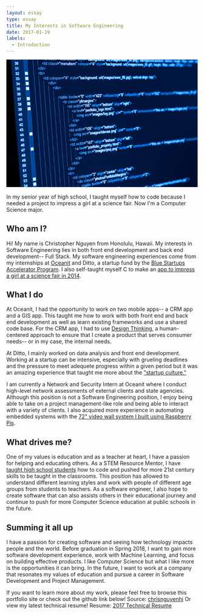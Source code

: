 ```yaml
---
layout: essay
type: essay
title: My Interests in Software Engineering
date: 2017-01-19
labels:
  - Introduction
---
```

<img class="ui medium right floated image" src="../images/soft.jpg">

In my senior year of high school, I taught myself how to code because I needed a project to impress a girl at a science fair. Now I'm a Computer Science major.

## Who am I?
Hi! My name is Christopher Nguyen from Honolulu, Hawaii. My interests in Software Engineering lies in both front end development and back end development-- Full Stack. My software engineering experiences come from my internships at [Oceanit](http://www.oceanit.com/) and Ditto, a startup fund by the [Blue Startups Accelerator Program](http://bluestartups.com/). I also self-taught myself C to make an [app to impress a girl at a science fair in 2014](https://chrisnguyenhi.github.io/projects/pipe).

## What I do
At Oceanit, I had the opportunity to work on two mobile apps-- a CRM app and a GIS app. This taught me how to work with both front end and back end development as well as learn existing frameworks and use a shared code base. For the CRM app, I had to use [Design Thinking](http://dschool.stanford.edu/dgift/), a human-centered approach to ensure that I create a product that serves consumer needs-- or in my case, the internal needs. 

At Ditto, I mainly worked on data analysis and front end development. Working at a startup can be intensive, especially with grueling deadlines and the pressure to meet adequete progress within a given period but it was an amazing experience that taught me more about the ["startup culture."](https://www.wired.com/insights/2013/09/how-do-you-define-startup-culture/) 

I am currently a Network and Security Intern at Oceanit where I conduct high-level network assessments of external clients and state agencies. Although this position is not a Software Engineering position, I enjoy being able to take on a project management-like role and being able to interact with a variety of clients. I also acquired more experience in automating embedded systems with the [72" video wall system I built using Raspberry Pis](https://chrisnguyenhi.github.io/projects/piwall72).  

## What drives me?
One of my values is education and as a teacher at heart, I have a passion for helping and educating others. 
As a STEM Resource Mentor, I have [taught high school students](https://chrisnguyenhi.github.io/projects/airis) how to code and pushed for more 21st century skills to be taught in the classrooms. This position has allowed to understand different learning styles and work with people of different age groups from students to teachers. As a software engineer, I also hope to create software that can also assists others in their educational journey and continue to push for more Computer Science education at public schools in the future.

## Summing it all up
I have a passion for creating software and seeing how technology impacts people and the world. Before graduation in Spring 2018, I want to gain more software development experience, work with Machine Learning, and focus on building effective products.
I like Computer Science but what I like more is the opportunities it can bring. 
In the future, I want to work at a company that resonates my values of education and pursue a career in Software Development and Project Management. 

If you want to learn more about my work, please feel free to browse this portfolio site or check out the github link below!
Source: <a href="https://github.com/chrisnguyenhi/"><i class="large github icon"></i>chrisnguyenhi</a>
Or view my latest technical resume!
Resume: <a href="https://chrisnguyenhi.github.io/resume.pdf">2017 Technical Resume</a>
